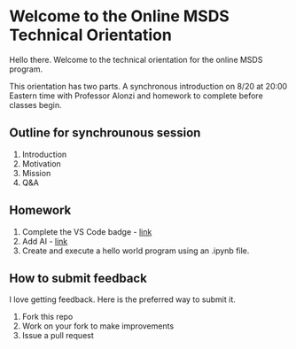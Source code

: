 # Welcome to the Online MSDS Technical Orientation
Hello there. Welcome to the technical orientation for the online MSDS program.

This orientation has two parts. A synchronous introduction on 8/20 at 20:00 Eastern time with Professor Alonzi and homework to complete before classes begin.

## Outline for synchrounous session
1. Introduction
2. Motivation
3. Mission
4. Q&A

## Homework

1. Complete the VS Code badge - [link](https://github.com/UVADS/orientation-technical/blob/main/badges/vscode.md)
2. Add AI - [link](https://code.visualstudio.com/docs/copilot/setup)   
3. Create and execute a hello world program using an .ipynb file.


## How to submit feedback
I love getting feedback. Here is the preferred way to submit it.
1. Fork this repo
2. Work on your fork to make improvements
3. Issue a pull request
